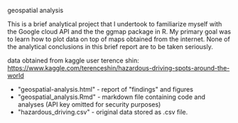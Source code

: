 geospatial analysis

This is a brief analytical project that I undertook to familiarize myself with the
Google cloud API and the the ggmap package in R. My primary goal was to learn how to 
plot data on top of maps obtained from the internet. None of the
analytical conclusions in this brief report are to be taken seriously. 

data obtained from kaggle user terence shin: 
https://www.kaggle.com/terenceshin/hazardous-driving-spots-around-the-world


- "geospatial-analysis.html" - report of "findings" and figures
- "geospatial_analysis.Rmd" - markdown file containing code and analyses (API key omitted for security purposes)
- "hazardous_driving.csv" - original data stored as .csv file.
